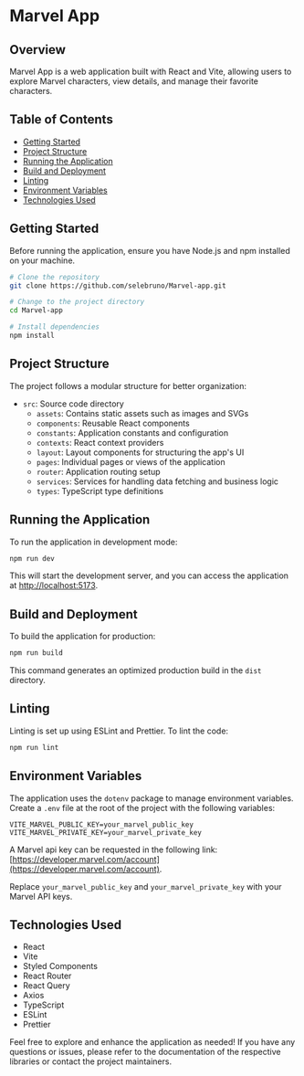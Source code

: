 # Marvel App

## Overview

Marvel App is a web application built with React and Vite, allowing users to explore Marvel characters, view details, and manage their favorite characters.

## Table of Contents

- [Getting Started](#getting-started)
- [Project Structure](#project-structure)
- [Running the Application](#running-the-application)
- [Build and Deployment](#build-and-deployment)
- [Linting](#linting)
- [Environment Variables](#environment-variables)
- [Technologies Used](#technologies-used)

## Getting Started

Before running the application, ensure you have Node.js and npm installed on your machine.

```bash
# Clone the repository
git clone https://github.com/selebruno/Marvel-app.git

# Change to the project directory
cd Marvel-app

# Install dependencies
npm install
```

## Project Structure

The project follows a modular structure for better organization:

- `src`: Source code directory
  - `assets`: Contains static assets such as images and SVGs
  - `components`: Reusable React components
  - `constants`: Application constants and configuration
  - `contexts`: React context providers
  - `layout`: Layout components for structuring the app's UI
  - `pages`: Individual pages or views of the application
  - `router`: Application routing setup
  - `services`: Services for handling data fetching and business logic
  - `types`: TypeScript type definitions

## Running the Application

To run the application in development mode:

```bash
npm run dev
```

This will start the development server, and you can access the application at [http://localhost:5173](http://localhost:5173).

## Build and Deployment

To build the application for production:

```bash
npm run build
```

This command generates an optimized production build in the `dist` directory.

## Linting

Linting is set up using ESLint and Prettier. To lint the code:

```bash
npm run lint
```

## Environment Variables

The application uses the `dotenv` package to manage environment variables. Create a `.env` file at the root of the project with the following variables:

```env
VITE_MARVEL_PUBLIC_KEY=your_marvel_public_key
VITE_MARVEL_PRIVATE_KEY=your_marvel_private_key
```

A Marvel api key can be requested in the following link: [https://developer.marvel.com/account](https://developer.marvel.com/account).

Replace `your_marvel_public_key` and `your_marvel_private_key` with your Marvel API keys.

## Technologies Used

- React
- Vite
- Styled Components
- React Router
- React Query
- Axios
- TypeScript
- ESLint
- Prettier

Feel free to explore and enhance the application as needed! If you have any questions or issues, please refer to the documentation of the respective libraries or contact the project maintainers.
